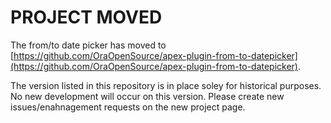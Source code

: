 # PROJECT MOVED

The from/to date picker has moved to [https://github.com/OraOpenSource/apex-plugin-from-to-datepicker](https://github.com/OraOpenSource/apex-plugin-from-to-datepicker).

The version listed in this repository is in place soley for historical purposes. No new development will occur on this version. Please create new issues/enahnagement requests on the new project page.
